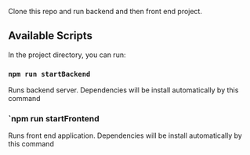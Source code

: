 Clone this repo and run backend and then front end project.
## Available Scripts

In the project directory, you can run:

### `npm run startBackend`
Runs backend server. Dependencies will be install automatically by this command

### `npm run startFrontend
Runs front end application. Dependencies will be install automatically by this command
